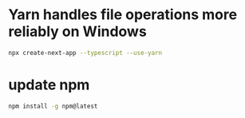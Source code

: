 # Yarn handles file operations more reliably on Windows
```bash
npx create-next-app --typescript --use-yarn
```

# update npm
```bash
npm install -g npm@latest
```

